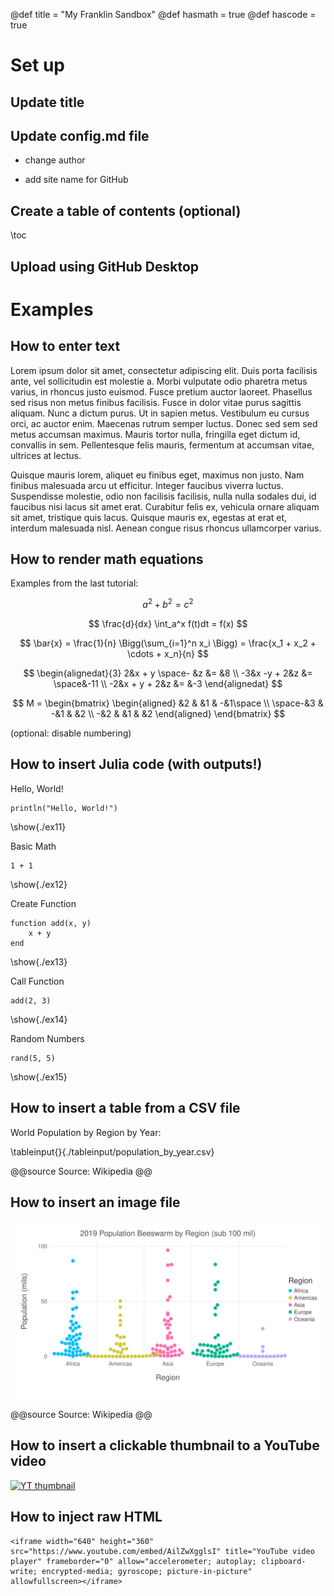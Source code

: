 @def title = "My Franklin Sandbox"
@def hasmath = true
@def hascode = true

# Set up

## Update title

## Update config.md file

* change author

* add site name for GitHub

## Create a table of contents (optional)

\toc

## Upload using GitHub Desktop

# Examples

## How to enter text

 Lorem ipsum dolor sit amet, consectetur adipiscing elit. Duis porta facilisis ante, vel sollicitudin est molestie a. Morbi vulputate odio pharetra metus varius, in rhoncus justo euismod. Fusce pretium auctor laoreet. Phasellus sed risus non metus finibus facilisis. Fusce in dolor vitae purus sagittis aliquam. Nunc a dictum purus. Ut in sapien metus. Vestibulum eu cursus orci, ac auctor enim. Maecenas rutrum semper luctus. Donec sed sem sed metus accumsan maximus. Mauris tortor nulla, fringilla eget dictum id, convallis in sem. Pellentesque felis mauris, fermentum at accumsan vitae, ultrices at lectus.

Quisque mauris lorem, aliquet eu finibus eget, maximus non justo. Nam finibus malesuada arcu ut efficitur. Integer faucibus viverra luctus. Suspendisse molestie, odio non facilisis facilisis, nulla nulla sodales dui, id faucibus nisi lacus sit amet erat. Curabitur felis ex, vehicula ornare aliquam sit amet, tristique quis lacus. Quisque mauris ex, egestas at erat et, interdum malesuada nisl. Aenean congue risus rhoncus ullamcorper varius. 

## How to render math equations

Examples from the last tutorial:

$$ a^2 + b^2 = c^2 $$

$$ \frac{d}{dx} \int_a^x f(t)dt = f(x) $$

$$ \bar{x} = \frac{1}{n} \Bigg(\sum_{i=1}^n x_i \Bigg) = \frac{x_1 + x_2 + \cdots + x_n}{n} $$

$$
    \begin{alignedat}{3}
        2&x + y \space- &z &= &8 \\
        -3&x -y + 2&z &= \space&-11 \\
        -2&x + y + 2&z &= &-3
    \end{alignedat}
$$

$$
    M =
        \begin{bmatrix}
            \begin{aligned}
                &2 & &1 & -&1\space \\
                \space-&3 & -&1 & &2 \\
                -&2 & &1 & &2
            \end{aligned}
        \end{bmatrix}
$$

(optional: disable numbering)

## How to insert Julia code (with outputs!)

Hello, World!

```julia:./ex11
println("Hello, World!")
```

\show{./ex11}

Basic Math

```julia:./ex12
1 + 1
```

\show{./ex12}

Create Function

```julia:./ex13
function add(x, y)
    x + y
end
```

\show{./ex13}

Call Function

```julia:./ex14
add(2, 3)
```

\show{./ex14}

Random Numbers

```julia:./ex15
rand(5, 5)
```

\show{./ex15}

## How to insert a table from a CSV file

World Population by Region by Year:

\tableinput{}{./tableinput/population_by_year.csv}

@@source
Source: Wikipedia
@@

## How to insert an image file

![beeswarm plot of population by region](/assets/p_beeswarm_region.svg)

@@source
Source: Wikipedia
@@

## How to insert a clickable thumbnail to a YouTube video

[![YT thumbnail](https://img.youtube.com/vi/AilZwXgglsI/0.jpg)](https://youtu.be/AilZwXgglsI)

## How to inject raw HTML

~~~
<iframe width="640" height="360" src="https://www.youtube.com/embed/AilZwXgglsI" title="YouTube video player" frameborder="0" allow="accelerometer; autoplay; clipboard-write; encrypted-media; gyroscope; picture-in-picture" allowfullscreen></iframe>
~~~



<!-- # Franklin syntax sandbox

This page is meant as a sandbox for Franklin Syntax so that you can quickly practice or experience things.

## Sandbox

Write whatever you want here to practice Franklin Syntax:

```julia:./ex1
using LinearAlgebra, Random
Random.seed!(135)
a, b = randn(50), randn(50)
println(dot(a, b))
println(sum(ai * bi for (ai, bi) ∈ zip(a, b)))
```

\output{./ex1}

(yet another example that floating point arithmetics can be complicated).

$$ \forall x \in \R:\quad \scal{x, x} \ge 0 $$

\newcommand{\E}{\mathbb E}

Surely some people remember the ordering, but I always forget:

$$ \varphi(\E[X]) \le \E[\varphi(X)] $$

for $\varphi$ convex. -->
